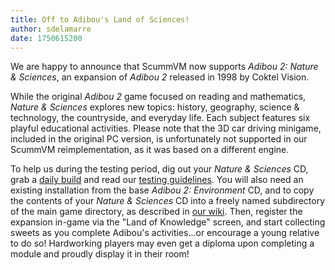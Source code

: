```yaml
---
title: Off to Adibou's Land of Sciences!
author: sdelamarre
date: 1750615200 
---
```


We are happy to announce that ScummVM now supports _Adibou 2: Nature & Sciences_, an expansion of _Adibou 2_ released in 1998 by Coktel Vision.

While the original _Adibou 2_ game focused on reading and mathematics, _Nature & Sciences_ explores new topics: history, geography, science & technology, the countryside, and everyday life. Each subject features six playful educational activities. Please note that the 3D car driving minigame, included in the original PC version, is unfortunately not supported in our ScummVM reimplementation, as it was based on a different engine. 

To help us during the testing period, dig out your _Nature & Sciences_ CD, grab a [daily build](https://scummvm.org/downloads/#daily) and read our [testing guidelines](https://wiki.scummvm.org/index.php/Release_Testing#Testing_Guidelines). You will also need an existing installation from the base _Adibou 2: Environment_ CD, and to copy the contents of your _Nature & Sciences_ CD into a freely named subdirectory of the main game directory, as described in [our wiki](https://wiki.scummvm.org/index.php/Adibou_2/). Then, register the expansion in-game via the "Land of Knowledge" screen, and start collecting sweets as you complete Adibou's activities…or encourage a young relative to do so! Hardworking players may even get a diploma upon completing a module and proudly display it in their room!

